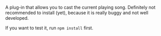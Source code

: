 A plug-in that allows you to cast the current playing song. Definitely not recommended to install (yet), because it is really buggy and not well developed.

If you want to test it, run `npm install` first.